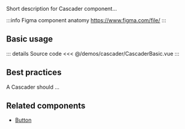 Short description for Cascader component...

:::info Figma component anatomy
https://www.figma.com/file/
:::

## Basic usage

<CascaderBasic />

::: details Source code
<<< @/demos/cascader/CascaderBasic.vue
:::

## Best practices

A Cascader should ...

## Related components

- [Button](/components/button/button.doc)
